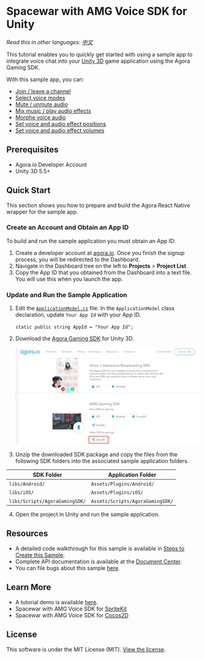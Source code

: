 
# Spacewar with AMG Voice SDK for Unity

*Read this in other languages: [中文](README.zh.md)*

This tutorial enables you to quickly get started with using a sample app to integrate voice chat into your [Unity 3D](https://unity3d.com) game application using the Agora Gaming SDK.

With this sample app, you can:

- [Join / leave a channel](#add-join-leave-channel-methods)
- [Select voice modes](#add-agora-engine-methods)
- [Mute / unmute audio](#add-button-and-slider-methods)
- [Mix music / play audio effects](#add-background-music-methods)
- [Morphe voice audio](#add-button-and-slider-methods)
- [Set voice and audio effect positions](#add-button-and-slider-methods)
- [Set voice and audio effect volumes](#add-button-and-slider-methods)

## Prerequisites
- Agora.io Developer Account
- Unity 3D 5.5+

## Quick Start
This section shows you how to prepare and build the Agora React Native wrapper for the sample app.

### Create an Account and Obtain an App ID
To build and run the sample application you must obtain an App ID:

1. Create a developer account at [agora.io](https://dashboard.agora.io/signin/). Once you finish the signup process, you will be redirected to the Dashboard.
2. Navigate in the Dashboard tree on the left to **Projects** > **Project List**.
3. Copy the App ID that you obtained from the Dashboard into a text file. You will use this when you launch the app.

### Update and Run the Sample Application

1. Edit the [`ApplicationModel.cs`](Assets/MainScene/Scripts/HelloUnityVideo.cs) file. In the `ApplicationModel` class declaration, update `Your App Id` with your App ID.

	`static public string AppId = "Your App Id";`

2. Download the [Agora Gaming SDK](https://www.agora.io/en/download/) for Unity 3D.

	![download.jpg](images/download.jpg)

3. Unzip the downloaded SDK package and copy the files from the following SDK folders into the associated sample application folders.

SDK Folder|Application Folder
---|---
`libs/Android/`|`Assets/Plugins/Android/`
`libs/iOS/`|`Assets/Plugins/iOS/`
`libs/Scripts/AgoraGamingSDK/`|`Assets/Scripts/AgoraGamingSDK/`

4. Open the project in Unity and run the sample application.

## Resources
- A detailed code walkthrough for this sample is available in [Steps to Create this Sample](./guide.md).
- Complete API documentation is available at the [Document Center](https://docs.agora.io/en/).
- You can file bugs about this sample [here](https://github.com/AgoraIO/Voice-Call-for-Mobile-Gaming/tree/master/Advanced-Voice-Call-for-Gaming/Spacewar-with-AMG-Voice-SDK-Unity/issues).

## Learn More
- A tutorial demo is available [here](https://github.com/AgoraIO/Voice-Call-for-Mobile-Gaming/tree/master/Basic-Voice-Call-for-Gaming/Hello-Unity3D-Agora).
- Spacewar with AMG Voice SDK for [SpriteKit](https://github.com/AgoraIO/Voice-Call-for-Mobile-Gaming/tree/master/Advanced-Voice-Call-for-Gaming/Spacewar-with-AMG-Voice-SDK-SpriteKit)
- Spacewar with AMG Voice SDK for [Cocos2D](https://github.com/AgoraIO/Voice-Call-for-Mobile-Gaming/tree/master/Advanced-Voice-Call-for-Gaming/Spacewar-with-AMG-Voice-SDK-Cocos2d)

## License
This software is under the MIT License (MIT). [View the license](LICENSE.md).